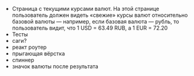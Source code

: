 + Страница с текущими курсами валют. На этой странице пользователь должен видеть «свежие» курсы валют относительно базовой валюты — например, если базовая валюта — рубль, то пользователь видит, что 1 USD = 63.49 RUB, а 1 EUR = 72.20
+ Тесты
+ саги?
+ реакт роутер
+ прыгающая вёрстка
+ спиннер
+ значок валюты после результата